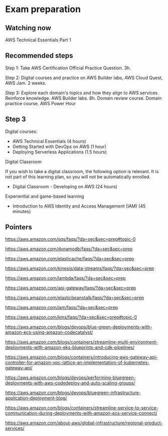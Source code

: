 # Exam preparation

## Watching now

AWS Technical Essentials Part 1

## Recommended steps

Step 1: Take AWS Certification Official Practice Question. 3h.

Step 2: Digital courses and practice on AWS Builder labs, AWS Cloud Quest, AWS Jam. 2 weeks.

Step 3: Explore each domain's topics and how they align to AWS services. Reinforce knowledge. AWS Builder labs. 8h.
Domain review course. Domain practice course.
AWS Power Hour

## Step 3

Digital courses:

- AWS Technical Essentials (4 hours)
- Getting Started with DevOps on AWS (1 hour)
- Deploying Serverless Applications (1.5 hours)

Digital Classroom

If you wish to take a digital classroom, the following option is relevant. It is not part of this learning plan, so you will not be automatically enrolled.

- Digital Classroom - Developing on AWS (24 hours)

Experiential and game-based learning

- Introduction to AWS Identity and Access Management (IAM) (45 minutes)

## Pointers

<https://aws.amazon.com/sqs/faqs/?da=sec&sec=prep#topic-0>

<https://aws.amazon.com/dynamodb/faqs/?da=sec&sec=prep>

<https://aws.amazon.com/elasticache/faqs/?da=sec&sec=prep>

<https://aws.amazon.com/kinesis/data-streams/faqs/?da=sec&sec=prep>

<https://aws.amazon.com/lambda/faqs/?da=sec&sec=prep>

<https://aws.amazon.com/api-gateway/faqs/?da=sec&sec=prep>

<https://aws.amazon.com/elasticbeanstalk/faqs/?da=sec&sec=prep>

<https://aws.amazon.com/iam/faqs/?da=sec&sec=prep>

<https://aws.amazon.com/kms/faqs/?da=sec&sec=prep#topic-0>

<https://aws.amazon.com/blogs/devops/blue-green-deployments-with-amazon-ecs-using-amazon-codecatalyst/>

<https://aws.amazon.com/blogs/containers/streamline-multi-environment-deployments-with-amazon-eks-blueprints-and-cdk-pipelines/>

<https://aws.amazon.com/blogs/containers/introducing-aws-gateway-api-controller-for-amazon-vpc-lattice-an-implementation-of-kubernetes-gateway-api/>

<https://aws.amazon.com/blogs/devops/performing-bluegreen-deployments-with-aws-codedeploy-and-auto-scaling-groups/>

<https://aws.amazon.com/blogs/devops/bluegreen-infrastructure-application-deployment-blog/>

<https://aws.amazon.com/blogs/containers/streamline-service-to-service-communication-during-deployments-with-amazon-ecs-service-connect/>

<https://aws.amazon.com/about-aws/global-infrastructure/regional-product-services/>
